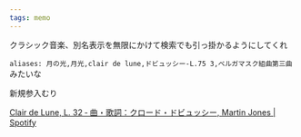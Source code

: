 ```yaml
---
tags: memo
---
```


クラシック音楽、別名表示を無限にかけて検索でも引っ掛かるようにしてくれ

`aliases: 月の光,月光,clair de lune,ドビュッシー-L.75 3,ベルガマスク組曲第三曲` みたいな

新規参入むり

[Clair de Lune, L. 32 ‑ 曲・歌詞：クロード・ドビュッシー, Martin Jones \| Spotify](https://open.spotify.com/intl-ja/track/5u5aVJKjSMJr4zesMPz7bL?si=7253945f80784233)
